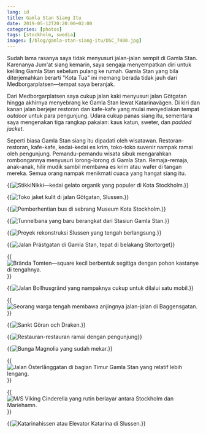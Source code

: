 ```yaml
---
lang: id
title: Gamla Stan Siang Itu
date: 2019-05-12T20:20:00+02:00
categories: [photos]
tags: [stockholm, swedia]
images: [/blog/gamla-stan-siang-itu/DSC_7400.jpg]
---
```

Sudah lama rasanya saya tidak menyusuri jalan-jalan sempit di Gamla Stan. Karenanya Jum'at siang kemarin, saya sengaja menyempatkan diri untuk keliling Gamla Stan sebelum pulang ke rumah. Gamla Stan yang bila diterjemahkan berarti "Kota Tua" ini memang berada tidak jauh dari Medborgarplatsen—tempat saya beranjak.

Dari Medborgarplatsen saya cukup jalan kaki menyusuri jalan Götgatan hingga akhirnya menyebrang ke Gamla Stan lewat Katarinavägen. Di kiri dan kanan jalan berjejer restoran dan kafe-kafe yang mulai menyediakan tempat *outdoor* untuk para pengunjung. Udara cukup panas siang itu, sementara saya mengenakan tiga rangkap pakaian: kaus katun, sweter, dan *padded jacket*.

Seperti biasa Gamla Stan siang itu dipadati oleh wisatawan. Restoran-restoran, kafe-kafe, kedai-kedai es krim, toko-toko suvenir nampak ramai oleh pengunjung. Pemandu-pemandu wisata sibuk mengarahkan rombongannya menyusuri lorong-lorong di Gamla Stan. Remaja-remaja, anak-anak, hilir mudik sambil membawa es krim atau wafer di tangan mereka. Semua orang nampak menikmati cuaca yang hangat siang itu.

{{<img alt="StikkiNikki—kedai gelato organik yang populer di Kota Stockholm." src="DSC_7358.jpg">}}

{{<img alt="Toko jaket kulit di jalan Götgatan, Slussen." src="DSC_7365.jpg">}}

{{<img alt="Pemberhentian bus di sebrang Museum Kota Stockholm." src="DSC_7369.jpg">}}

{{<img alt="Tunnelbana yang baru berangkat dari Stasiun Gamla Stan." src="DSC_7386.jpg">}}

{{<img alt="Proyek rekonstruksi Slussen yang tengah berlangsung." src="DSC_7390.jpg">}}

{{<img alt="Jalan Prästgatan di Gamla Stan, tepat di belakang Stortorget" src="DSC_7400.jpg">}}

{{<img alt="Brända Tomten—square kecil berbentuk segitiga dengan pohon kastanye di tengahnya." src="DSC_7418.jpg">}}

{{<img alt="Jalan Bollhusgränd yang nampaknya cukup untuk dilalui satu mobil." src="DSC_7423.jpg">}}

{{<img alt="Seorang warga tengah membawa anjingnya jalan-jalan di Baggensgatan." src="DSC_7425.jpg">}}

{{<img alt="Sankt Göran och Draken." src="DSC_7432.jpg">}}

{{<img alt="Restauran-restauran ramai dengan pengunjung" src="DSC_7442.jpg">}}

{{<img alt="Bunga Magnolia yang sudah mekar." src="DSC_7455.jpg">}}

{{<img alt="Jalan Österlånggatan di bagian Timur Gamla Stan yang relatif lebih lengang." src="DSC_7457.jpg">}}

{{<img alt="M/S Viking Cinderella yang rutin berlayar antara Stockholm dan Mariehamn." src="DSC_7464.jpg">}}

{{<img alt="Katarinahissen atau Elevator Katarina di Slussen." src="DSC_7468.jpg">}}
